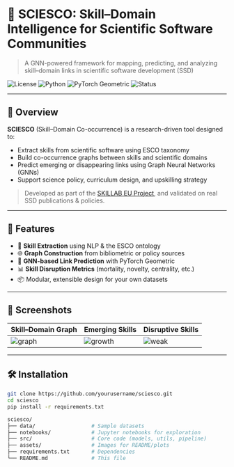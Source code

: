 # 🔬 SCIESCO: Skill–Domain Intelligence for Scientific Software Communities

> A GNN-powered framework for mapping, predicting, and analyzing skill–domain links in scientific software development (SSD)

![License](https://img.shields.io/github/license/yourusername/sciesco)
![Python](https://img.shields.io/badge/Python-3.8+-blue)
![PyTorch Geometric](https://img.shields.io/badge/Framework-PyTorchGeometric-green)
![Status](https://img.shields.io/badge/Status-ResearchPrototype-orange)

---

## 🚀 Overview

**SCIESCO** (Skill–Domain Co-occurrence) is a research-driven tool designed to:
- Extract skills from scientific software using ESCO taxonomy
- Build co-occurrence graphs between skills and scientific domains
- Predict emerging or disappearing links using Graph Neural Networks (GNNs)
- Support science policy, curriculum design, and upskilling strategy

> Developed as part of the [SKILLAB EU Project](https://skillab.eu/), and validated on real SSD publications & policies.

---

## 🧠 Features

- 🧩 **Skill Extraction** using NLP & the ESCO ontology  
- 🌐 **Graph Construction** from bibliometric or policy sources  
- 🧠 **GNN-based Link Prediction** with PyTorch Geometric  
- 📊 **Skill Disruption Metrics** (mortality, novelty, centrality, etc.)  
- 📦 Modular, extensible design for your own datasets  

---

## 📸 Screenshots

| Skill–Domain Graph | Emerging Skills | Disruptive Skills |
|--------------------|-----------------|-------------------|
| ![graph](assets/graph.png) | ![growth](assets/growth.png) | ![weak](assets/weak.png) |

---

## 🛠️ Installation

```bash
git clone https://github.com/yourusername/sciesco.git
cd sciesco
pip install -r requirements.txt
```
```bash
sciesco/
├── data/                  # Sample datasets
├── notebooks/             # Jupyter notebooks for exploration
├── src/                   # Core code (models, utils, pipeline)
├── assets/                # Images for README/plots
├── requirements.txt       # Dependencies
└── README.md              # This file
```

